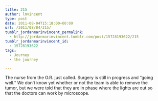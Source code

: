 ```yaml
---
title: 215
author: lmvincent
type: post
date: 2011-08-04T15:18:00+00:00
url: /2011/08/04/215/
tumblr_jordanmarinvincent_permalink:
  - http://jordanmarinvincent.tumblr.com/post/15728193622/215
tumblr_jordanmarinvincent_id:
  - 15728193622
tags:
  - Journey
  - the journey

---
```

The nurse from the O.R. just called. Surgery is still in progress and &ldquo;going well.&rdquo; We don&rsquo;t know yet whether or not the team is able to remove the tumor, but we were told that they are in phase where the lights are out so that the doctors can work by microscope.